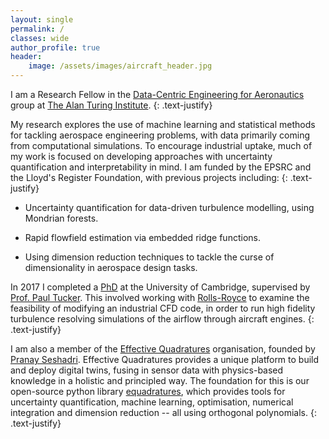 ```yaml
---
layout: single
permalink: /
classes: wide
author_profile: true
header:
    image: /assets/images/aircraft_header.jpg
---
```


I am a Research Fellow in the [Data-Centric Engineering for Aeronautics](https://www.turing.ac.uk/research/research-projects/digital-twins-aeronautics) group at [The Alan Turing Institute](https://www.turing.ac.uk/).
{: .text-justify}

My research explores the use of machine learning and statistical methods for tackling aerospace engineering problems, with data primarily coming from computational simulations. To encourage industrial uptake, much of my work is focused on developing approaches with uncertainty quantification and interpretability in mind. I am funded by the EPSRC and the Lloyd's Register Foundation, with previous projects including:
{: .text-justify}

- Uncertainty quantification for data-driven turbulence modelling, using Mondrian forests.

- Rapid flowfield estimation via embedded ridge functions.

- Using dimension reduction techniques to tackle the curse of dimensionality in aerospace design tasks.

In 2017 I completed a [PhD](https://www.repository.cam.ac.uk/handle/1810/270030) at the University of Cambridge, supervised by [Prof. Paul Tucker](https://www.murrayedwards.cam.ac.uk/fellows/professor-paul-g-tucker). This involved working with [Rolls-Royce](https://www.rolls-royce.com/products-and-services/civil-aerospace.aspx) to examine the feasibility of modifying an industrial CFD code, in order to run high fidelity turbulence resolving simulations of the airflow through aircraft engines.
{: .text-justify}

I am also a member of the [Effective Quadratures](https://www.effective-quadratures.org/) organisation, founded by [Pranay Seshadri](https://www.psesh.com/). Effective Quadratures provides a unique platform to build and deploy digital twins, fusing in sensor data with physics-based knowledge in a holistic and principled way. The foundation for this is our open-source python library [equadratures](https://github.com/Effective-Quadratures/Effective-Quadratures), which provides tools for uncertainty quantification, machine learning, optimisation, numerical integration and dimension reduction -- all using orthogonal polynomials.
{: .text-justify}
